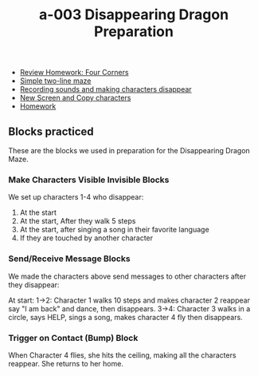 <header>
<h1>a-003 Disappearing Dragon Preparation</h1>
</header>


* [Review Homework: Four Corners](#review-homework-four-corners)
* [Simple two-line maze](#simple-two-line-maze)
* [Recording sounds and making characters disappear](#recording-sounds-and-making-characters-disappear)
* [New Screen and Copy characters](#new-screen-and-copy-characters)
* [Homework](#homework)

## Blocks practiced

These are the blocks we used in preparation for the Disappearing Dragon Maze.

### Make Characters Visible Invisible Blocks

We set up characters 1-4 who disappear: 

1. At the start
2. At the start, After they walk 5 steps 
3. At the start, after singing a song in their favorite language
4. If they are touched by another character


### Send/Receive Message Blocks

We made the characters above send messages to other characters after they disappear:

At start:
1->2: Character 1 walks 10 steps and makes character 2 reappear say "I am back" and dance,  then disappears.
3->4: Character 3 walks in a circle, says HELP, sings a song,  makes character 4 fly then disappears.

###  Trigger on Contact (Bump) Block

When Character 4 flies, she hits the ceiling, making all the characters reappear. She returns to her home.

